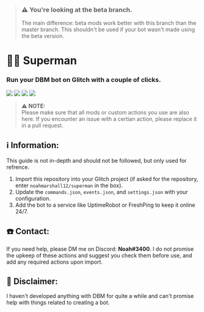 > ### ⚠️ You're looking at the **beta** branch.
> The main difference: beta mods work better with this branch than the master branch. This shouldn't be used if your bot wasn't made using the beta version.

# 🦸‍♂️ Superman
### Run your DBM bot on Glitch with a couple of clicks.
[![](https://badgen.net/github/issues/noahmarshall12/superman)](https://github.com/noahmarshall12/superman) [![](https://badgen.net/github/stars/noahmarshall12/superman)](https://github.com/noahmarshall12/superman) [![](https://badgen.net/github/commits/noahmarshall12/superman)](https://github.com/noahmarshall12/superman) [![](https://badgen.net/github/last-commit/noahmarshall12/superman)](https://github.com/noahmarshall12/superman)

> ⚠️ **NOTE:**<br/>Please make sure that all mods or custom actions you use are also here. If you encounter an issue with a certian action, please replace it in a pull request.

## ℹ️ Information:
This guide is not in-depth and should not be followed, but only used for refrence.

1. Import this repository into your Glitch project (if asked for the repository, enter `noahmarshall12/superman` in the box).
2. Update the `commands.json`, `events.json`, and `settings.json` with your configuration.
3. Add the bot to a service like UptimeRobot or FreshPing to keep it online 24/7.

## ☎️ Contact:
If you need help, please DM me on Discord: **Noah#3400**.
I do not promise the upkeep of these actions and suggest you check them before use, and add any required actions upon import.

## 👀 Disclaimer:
I haven't developed anything with DBM for quite a while and can't promise help with things related to creating a bot.
